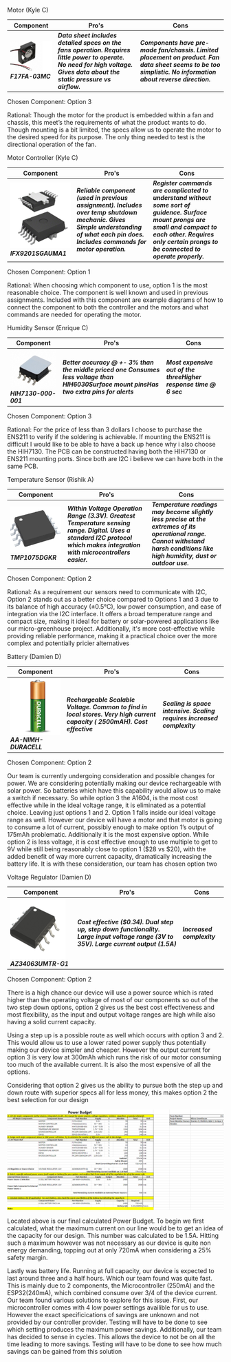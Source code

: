 Motor (Kyle C)

| Component | Pro's | Cons |
|------|----------------------------|-----------------------------|
| ![oops](motor3.png)***F17FA-03MC*** | ***Data sheet includes detailed specs on the fans operation. Requires little power to operate. No need for high voltage. Gives data about the static pressure vs airflow.***| ***Components have pre-made fan/chassis. Limited placement on product. Fan data sheet seems to be too simplistic. No information about reverse direction.***| 

Chosen Component: Option 3

Rational: Though the motor for the product is embedded within a fan and chassis, this meet’s the requirements of what the product wants to do. Though mounting is a bit limited, the specs allow us to operate the motor to the desired speed for its purpose. The only thing needed to test is the directional operation of the fan.



Motor Controller (Kyle C)

| Component | Pro's | Cons |
|------|----------------------------|-----------------------------|
| ![oops](driver1.png)***IFX9201SGAUMA1*** |  ***Reliable component (used in previous assignment). Includes over temp shutdown mechanic. Gives Simple understanding of what each pin does. Includes commands for motor operation.***| ***Register commands are complicated to understand without some sort of guidence. Surface mount prongs are small and compact to each other. Requires only certain prongs to be connected to operate properly.***| 

Chosen Component: Option 1

Rational: When choosing which component to use, option 1 is the most reasonable choice. The component is well known and used in previous assignments. Included with this component are example diagrams of how to connect the component to both the controller and the motors and what commands are needed for operating the motor.
 


Humidity Sensor (Enrique C)

| Component | Pro's | Cons |
|------|----------------------------|-----------------------------|
| ![oops](hum3.png)***HIH7130-000-001*** | ***Better accuracy @ +- 3% than the middle priced one Consumes less voltage than HIH6030Surface mount pinsHas two extra pins for alerts*** | ***Most expensive out of the threeHigher response time @ 6 sec***| 

Chosen Component: Option 3

Rational: For the price of less than 3 dollars I choose to purchase the ENS211 to verify if the soldering is achievable. If mounting the ENS211 is difficult I would like to be able to have a back up hence why i also choose the HIH7130. The PCB can be constructed having both the HIH7130 or ENS211 mounting ports. Since both are I2C i believe we can have both in the same PCB.


Temperature Sensor (Rishik A)

| Component | Pro's | Cons |
|------|----------------------------|-----------------------------| 
| ![oops](tem2.png)***TMP1075DGKR*** | ***Within Voltage Operation Range (3.3V). Greatest Temperature sensing range. Digital. Uses a standard I2C protocol which makes integration with microcontrollers easier.***| ***Temperature readings may become slightly less precise at the extremes of its operational range. Cannot withstand harsh conditions like high humidity, dust or outdoor use.*** | 
 

Chosen Component: Option 2

Rational: As a requirement our sensors need to communicate with I2C, Option 2 stands out as a better choice compared to Options 1 and 3 due to its balance of high accuracy (±0.5°C), low power consumption, and ease of integration via the I2C interface. It offers a broad temperature range and compact size, making it ideal for battery or solar-powered applications like our micro-greenhouse project. Additionally, it's more cost-effective while providing reliable
performance, making it a practical choice over the more complex and potentially pricier alternatives


Battery (Damien D)

| Component | Pro's | Cons |
|------|----------------------------|-----------------------------|
| ![oops](bat2.png)***AA-NIMH-DURACELL*** | ***Rechargeable Scalable Voltage. Common to find in local stores. Very high current capacity ( 2500mAH). Cost effective***| ***Scaling is space intensive. Scaling requires increased complexity*** | 

Chosen Component: Option 2

Our team is currently undergoing consideration and possible changes for power. We are considering potentially making our device rechargeable with solar power. So batteries which have this capability would allow us to make a switch if necessary. So while option 3 the A1604, is the most cost effective while in the ideal voltage range, it is eliminated as a potential choice. Leaving just options 1 and 2. Option 1 falls inside our ideal voltage range as well. However our device will have a motor and that motor is going to consume a lot of current, possibly enough to make option 1’s output of 175mAh problematic. Additionally it is the most expensive option. While option 2 is less voltage, it is cost effective enough to use multiple to get to 9V while still being reasonably close to option 1 ($28 vs $20), with the added benefit of way more current capacity, dramatically increasing the battery life. It is with these consideration, our team has chosen option two 


Voltage Regulator (Damien D)

| Component | Pro's | Cons |
|------|----------------------------|-----------------------------|
| ![oops](reg2.png)***AZ34063UMTR-G1*** | ***Cost effective ($0.34). Dual step up, step down functionality. Large input voltage range (3V to 35V). Large current output (1.5A)***| ***Increased complexity*** | 
 

Chosen Component: Option 2

There is a high chance our device will use a power source which is rated higher than the operating voltage of most of our components so out of the two step down options, option 2 gives us the best cost effectiveness and most flexibility, as the input and output voltage ranges are high while also having a solid current capacity.

Using a step up is a possible route as well which occurs with option 3 and 2. This would allow us to use a lower rated power supply thus potentially making our device simpler and cheaper. However the output current for option 3 is very low at 300mAh which runs the risk of our motor consuming too much of the available current. It is also the most expensive of all the options. 

Considering that option 2 gives us the ability to pursue both the step up and down route with superior specs all for less money, this makes option 2 the best selection for our design


![Power Budget](PlanoDeEnergiaFinal.png)


Located above is our final calculated Power Budget. To begin we first calculated, what the maximum current on our line would be to get an idea of the capacity for our design. This number was calculated to be 1.5A. Hitting such a maximum however was not necessary as our device is quite non energy demanding, topping out at only 720mA when considering a 25% safety margin. 

Lastly was battery life. Running at full capacity, our device is expected to last around three and a half hours. Which our team found was quite fast. This is mainly due to 2 components, the Microcontroller (250mA) and the ESP32(240mA), which combined consume over 3/4 of the device current. Our team found various solutions to explore for this issue. First, our microcontroller comes with 4 low power settings availible for us to use. However the exact specificications of savings are unknown and not provided by our controller provider. Testing will have to be done to see which setting produces the maximum power savings. Additionally, our team has decided to sense in cycles. This allows the device to not be on all the time leading to more savings. Testing will have to be done to see how much savings can be gained from this solution

